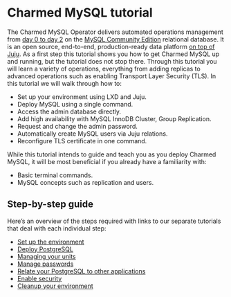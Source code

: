 # Charmed MySQL tutorial

The Charmed MySQL Operator delivers automated operations management from [day 0 to day 2](https://codilime.com/blog/day-0-day-1-day-2-the-software-lifecycle-in-the-cloud-age/) on the [MySQL Community Edition](https://www.mysql.com/products/community/) relational database. It is an open source, end-to-end, production-ready data platform [on top of Juju](https://juju.is/). As a first step this tutorial shows you how to get Charmed MySQL up and running, but the tutorial does not stop there. Through this tutorial you will learn a variety of operations, everything from adding replicas to advanced operations such as enabling Transport Layer Security (TLS). In this tutorial we will walk through how to:
- Set up your environment using LXD and Juju.
- Deploy MySQL using a single command.
- Access the admin database directly.
- Add high availability with MySQL InnoDB Cluster, Group Replication.
- Request and change the admin password.
- Automatically create MySQL users via Juju relations.
- Reconfigure TLS certificate in one command.

While this tutorial intends to guide and teach you as you deploy Charmed MySQL, it will be most beneficial if you already have a familiarity with:
- Basic terminal commands.
- MySQL concepts such as replication and users.

## Step-by-step guide

Here’s an overview of the steps required with links to our separate tutorials that deal with each individual step:
* [Set up the environment](/t/charmed-mysql-tutorial-setup-environment/9924?channel=8/edge)
* [Deploy PostgreSQL](/t/charmed-mysql-tutorial-deploy-mysql/9912?channel=8/edge)
* [Managing your units](/t/charmed-mysql-tutorial-managing-units/9920?channel=8/edge)
* [Manage passwords](/t/charmed-mysql-tutorial-manage-passwords/9918?channel=8/edge)
* [Relate your PostgreSQL to other applications](/t/charmed-mysql-tutorial-integrations/9916?channel=8/edge)
* [Enable security](/t/charmed-mysql-tutorial-enable-security/9914?channel=8/edge)
* [Cleanup your environment](/t/charmed-mysql-tutorial-cleanup-environment/9910?channel=8/edge)
